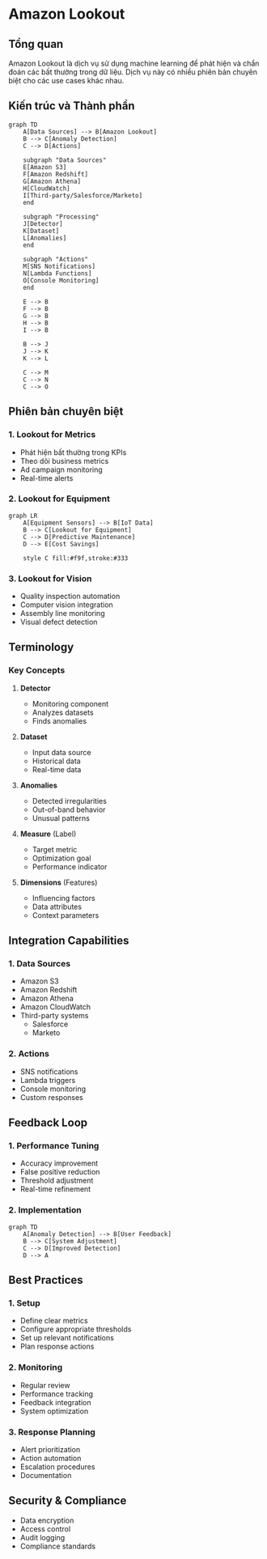 # Amazon Lookout

## Tổng quan
Amazon Lookout là dịch vụ sử dụng machine learning để phát hiện và chẩn đoán các bất thường trong dữ liệu. Dịch vụ này có nhiều phiên bản chuyên biệt cho các use cases khác nhau.

## Kiến trúc và Thành phần

```mermaid
graph TD
    A[Data Sources] --> B[Amazon Lookout]
    B --> C[Anomaly Detection]
    C --> D[Actions]
    
    subgraph "Data Sources"
    E[Amazon S3]
    F[Amazon Redshift]
    G[Amazon Athena]
    H[CloudWatch]
    I[Third-party/Salesforce/Marketo]
    end
    
    subgraph "Processing"
    J[Detector]
    K[Dataset]
    L[Anomalies]
    end
    
    subgraph "Actions"
    M[SNS Notifications]
    N[Lambda Functions]
    O[Console Monitoring]
    end
    
    E --> B
    F --> B
    G --> B
    H --> B
    I --> B
    
    B --> J
    J --> K
    K --> L
    
    C --> M
    C --> N
    C --> O
```

## Phiên bản chuyên biệt

### 1. Lookout for Metrics
- Phát hiện bất thường trong KPIs
- Theo dõi business metrics
- Ad campaign monitoring
- Real-time alerts

### 2. Lookout for Equipment
```mermaid
graph LR
    A[Equipment Sensors] --> B[IoT Data]
    B --> C[Lookout for Equipment]
    C --> D[Predictive Maintenance]
    D --> E[Cost Savings]
    
    style C fill:#f9f,stroke:#333
```

### 3. Lookout for Vision
- Quality inspection automation
- Computer vision integration
- Assembly line monitoring
- Visual defect detection

## Terminology

### Key Concepts
1. **Detector**
   - Monitoring component
   - Analyzes datasets
   - Finds anomalies

2. **Dataset**
   - Input data source
   - Historical data
   - Real-time data

3. **Anomalies**
   - Detected irregularities
   - Out-of-band behavior
   - Unusual patterns

4. **Measure** (Label)
   - Target metric
   - Optimization goal
   - Performance indicator

5. **Dimensions** (Features)
   - Influencing factors
   - Data attributes
   - Context parameters

## Integration Capabilities

### 1. Data Sources
- Amazon S3
- Amazon Redshift
- Amazon Athena
- Amazon CloudWatch
- Third-party systems
  * Salesforce
  * Marketo

### 2. Actions
- SNS notifications
- Lambda triggers
- Console monitoring
- Custom responses

## Feedback Loop

### 1. Performance Tuning
- Accuracy improvement
- False positive reduction
- Threshold adjustment
- Real-time refinement

### 2. Implementation
```mermaid
graph TD
    A[Anomaly Detection] --> B[User Feedback]
    B --> C[System Adjustment]
    C --> D[Improved Detection]
    D --> A
```

## Best Practices

### 1. Setup
- Define clear metrics
- Configure appropriate thresholds
- Set up relevant notifications
- Plan response actions

### 2. Monitoring
- Regular review
- Performance tracking
- Feedback integration
- System optimization

### 3. Response Planning
- Alert prioritization
- Action automation
- Escalation procedures
- Documentation

## Security & Compliance
- Data encryption
- Access control
- Audit logging
- Compliance standards